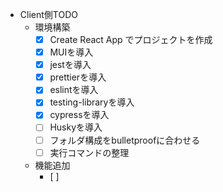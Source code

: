 - Client側TODO
  - 環境構築
    - [x] Create React App でプロジェクトを作成
    - [x] MUIを導入
    - [x] jestを導入
    - [x] prettierを導入
    - [x] eslintを導入
    - [x] testing-libraryを導入
    - [x] cypressを導入
    - [ ] Huskyを導入
    - [ ] フォルダ構成をbulletproofに合わせる
    - [ ] 実行コマンドの整理
  - 機能追加
    - [ ]
